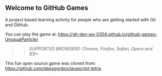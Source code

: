 ## Welcome to GitHub Games

A project based learning activity for people who are getting started with Git and GitHub.

You can play the game at: https://gh-dev-ws-0304.github.io/github-games-UnusualParticle/

>> _*SUPPORTED BROWSERS*: Chrome, Firefox, Safari, Opera and IE9+_

This fun open source game was cloned from: https://github.com/jakesgordon/javascript-tetris
